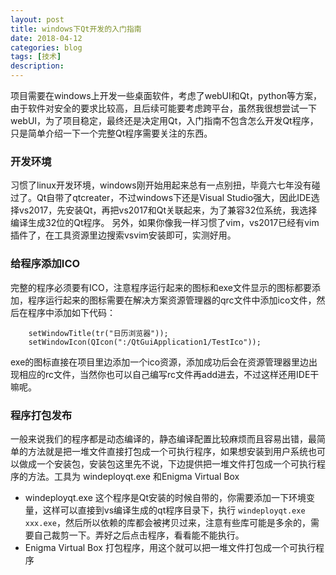 ```yaml
---
layout: post
title: windows下Qt开发的入门指南
date: 2018-04-12
categories: blog
tags: [技术]
description: 
---
```


项目需要在windows上开发一些桌面软件，考虑了webUI和Qt，python等方案，由于软件对安全的要求比较高，且后续可能要考虑跨平台，虽然我很想尝试一下webUI，为了项目稳定，最终还是决定用Qt，入门指南不包含怎么开发Qt程序，只是简单介绍一下一个完整Qt程序需要关注的东西。


### 开发环境
习惯了linux开发环境，windows刚开始用起来总有一点别扭，毕竟六七年没有碰过了。Qt自带了qtcreater，不过windows下还是Visual Studio强大，因此IDE选择vs2017，先安装Qt，再把vs2017和Qt关联起来，为了兼容32位系统，我选择编译生成32位的Qt程序。
另外，如果你像我一样习惯了vim，vs2017已经有vim插件了，在工具资源里边搜索vsvim安装即可，实测好用。
### 给程序添加ICO
完整的程序必须要有ICO，注意程序运行起来的图标和exe文件显示的图标都要添加，程序运行起来的图标需要在解决方案资源管理器的qrc文件中添加ico文件，然后在程序中添加如下代码：    
```
	setWindowTitle(tr("日历浏览器"));
	setWindowIcon(QIcon(":/QtGuiApplication1/TestIco"));
```
exe的图标直接在项目里边添加一个ico资源，添加成功后会在资源管理器里边出现相应的rc文件，当然你也可以自己编写rc文件再add进去，不过这样还用IDE干嘛呢。

### 程序打包发布
一般来说我们的程序都是动态编译的，静态编译配置比较麻烦而且容易出错，最简单的方法就是把一堆文件直接打包成一个可执行程序，如果想安装到用户系统也可以做成一个安装包，安装包这里先不说，下边提供把一堆文件打包成一个可执行程序的方法。工具为 windeployqt.exe 和Enigma Virtual Box
- windeployqt.exe 这个程序是Qt安装的时候自带的，你需要添加一下环境变量，这样可以直接到vs编译生成的qt程序目录下，执行 `windeployqt.exe xxx.exe`，然后所以依赖的库都会被拷贝过来，注意有些库可能是多余的，需要自己裁剪一下。弄好之后点击程序，看看能不能执行。
- Enigma Virtual Box 打包程序，用这个就可以把一堆文件打包成一个可执行程序

